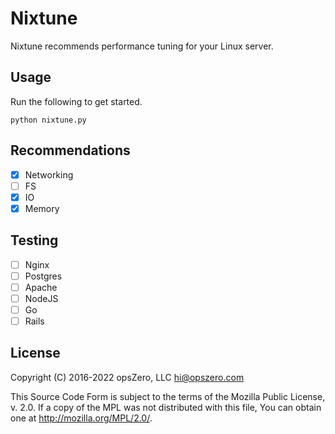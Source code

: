 # Nixtune

Nixtune recommends performance tuning for your Linux server.

## Usage

Run the following to get started.

    python nixtune.py
    
## Recommendations

 - [X] Networking
 - [ ] FS
 - [X] IO
 - [X] Memory
 
## Testing

 - [ ] Nginx
 - [ ] Postgres
 - [ ] Apache
 - [ ] NodeJS
 - [ ] Go
 - [ ] Rails
    
## License

Copyright (C) 2016-2022 opsZero, LLC <hi@opszero.com>

This Source Code Form is subject to the terms of the Mozilla Public
License, v. 2.0. If a copy of the MPL was not distributed with this
file, You can obtain one at <http://mozilla.org/MPL/2.0/>.
